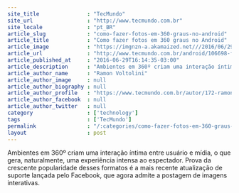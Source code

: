 ```yaml
---
site_title               : "TecMundo"
site_url                 : "http://www.tecmundo.com.br"
site_locale              : "pt_BR"
article_slug             : "como-fazer-fotos-em-360-graus-no-android"
article_title            : "Como fazer fotos em 360 graus no Android"
article_image            : "https://imgnzn-a.akamaized.net///2016/06/29/29155941782407-t1200x480.jpg"
article_url              : "http://www.tecmundo.com.br/android/106698-fazer-fotos-360-graus-android.htm"
article_published_at     : "2016-06-29T16:14:35-03:00"
article_description      : "Ambientes em 360º criam uma interação íntima entre usuário e mídia, o que gera, naturalmente, uma experiência intensa ao espectador. Prova da crescente popularidade desses formatos é a mais recente atualização de suporte lançada pelo Facebook, que agora admite a postagem de imagens interativas."
article_author_name      : "Ramon Voltolini"
article_author_image     : null
article_author_biography : null
article_author_profile   : "https://www.tecmundo.com.br/autor/172-ramon-voltolini/"
article_author_facebook  : null
article_author_twitter   : null
category                 : ['technology']
tags                     : ['TecMundo']
permalink                : "/:categories/como-fazer-fotos-em-360-graus-no-android/"
layout                   : post
---
```


Ambientes em 360º criam uma interação íntima entre usuário e mídia, o que gera, naturalmente, uma experiência intensa ao espectador. Prova da crescente popularidade desses formatos é a mais recente atualização de suporte lançada pelo Facebook, que agora admite a postagem de imagens interativas.
